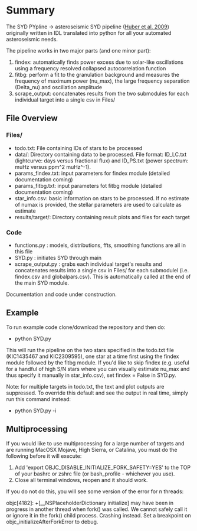 # Summary #

The SYD PYpline -> asteroseismic SYD pipeline ([Huber et al. 2009](https://ui.adsabs.harvard.edu/abs/2009CoAst.160...74H/abstract)) originally written in IDL translated into python for all your automated asteroseismic needs.

The pipeline works in two major parts (and one minor part):

1) findex: automatically finds power excess due to solar-like oscillations using a frequency resolved collapsed autocorrelation function
2) fitbg: perform a fit to the granulation background and measures the frequency of maximum power (nu_max), the large frequency separation (Delta_nu) and oscillation amplitude
3) scrape_output: concatenates results from the two submodules for each individual target into a single csv in Files/

## File Overview ##

### Files/ ##

- todo.txt: File containing IDs of stars to be processed 
- data/: Directory containing data to be processed. File format: ID_LC.txt (lightcurve: days versus fractional flux) and ID_PS.txt (power spectrum: muHz versus ppm^2 muHz^-1). 
- params_findex.txt: input parameters for findex module (detailed documentation coming)
- params_fitbg.txt: input parameters fot fitbg module (detailed documentation coming)
- star_info.csv: basic information on stars to be processed. If no estimate of numax is provided, the stellar parameters are used to calculate as estimate
- results/target/: Directory containing result plots and files for each target

### Code ##

- functions.py : models, distributions, ffts, smoothing functions are all in this file
- SYD.py : initiates SYD through main
- scrape_output.py : grabs each individual target's results and concatenates results into a single csv in Files/ for each submodulel (i.e. findex.csv and globalpars.csv). This is automatically called at the end of the main SYD module.

Documentation and code under construction.

## Example ##

To run example code clone/download the repository and then do:

- python SYD.py

This will run the pipeline on the two stars specified in the todo.txt file (KIC1435467 and KIC2309595), one star at a time first using the findex module followed by the fitbg module. If you'd like to skip findex (e.g. useful for a handful of high S/N stars where you can visually estimate nu_max and thus specify it manually in star_info.csv), set findex = False in SYD.py. 

Note: for multiple targets in todo.txt, the text and plot outputs are suppressed. To override this default and see the output in real time, simply run this command instead:

- python SYD.py -i

## Multiprocessing ##

If you would like to use multiprocessing for a large number of targets and are running MacOSX Mojave, High Sierra, or Catalina, you must do the following before it will execute:

1) Add 'export OBJC_DISABLE_INITIALIZE_FORK_SAFETY=YES' to the TOP of your bashrc or zshrc file (or bash_profile - whichever you use).
2) Close all terminal windows, reopen and it should work.

If you do not do this, you will see some version of the error for n threads:

objc[4182]: +[__NSPlaceholderDictionary initialize] may have been in progress in another thread when fork() was called. We cannot safely call it or ignore it in the fork() child process. Crashing instead. Set a breakpoint on objc_initializeAfterForkError to debug.
